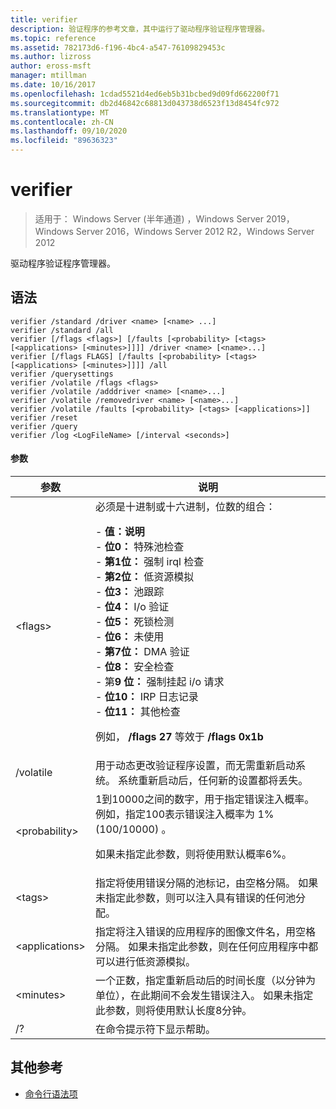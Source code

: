 ```yaml
---
title: verifier
description: 验证程序的参考文章，其中运行了驱动程序验证程序管理器。
ms.topic: reference
ms.assetid: 782173d6-f196-4bc4-a547-76109829453c
ms.author: lizross
author: eross-msft
manager: mtillman
ms.date: 10/16/2017
ms.openlocfilehash: 1cdad5521d4ed6eb5b31bcbed9d09fd662200f71
ms.sourcegitcommit: db2d46842c68813d043738d6523f13d8454fc972
ms.translationtype: MT
ms.contentlocale: zh-CN
ms.lasthandoff: 09/10/2020
ms.locfileid: "89636323"
---
```

# <a name="verifier"></a>verifier

> 适用于： Windows Server (半年通道) ，Windows Server 2019，Windows Server 2016，Windows Server 2012 R2，Windows Server 2012

驱动程序验证程序管理器。

## <a name="syntax"></a>语法
```
verifier /standard /driver <name> [<name> ...]
verifier /standard /all
verifier [/flags <flags>] [/faults [<probability> [<tags> [<applications> [<minutes>]]]] /driver <name> [<name>...]
verifier [/flags FLAGS] [/faults [<probability> [<tags> [<applications> [<minutes>]]]] /all
verifier /querysettings
verifier /volatile /flags <flags>
verifier /volatile /adddriver <name> [<name>...]
verifier /volatile /removedriver <name> [<name>...]
verifier /volatile /faults [<probability> [<tags> [<applications>]]
verifier /reset
verifier /query
verifier /log <LogFileName> [/interval <seconds>]
```
#### <a name="parameters"></a>参数
|参数|说明|
|-------|--------|
|\<flags>|必须是十进制或十六进制，位数的组合：<p>-   **值：说明**<br />-   **位0：** 特殊池检查<br />-   **第1位：** 强制 irql 检查<br />-   **第2位：** 低资源模拟<br />-   **位3：** 池跟踪<br />-   **位4：** I/o 验证<br />-   **位5：** 死锁检测<br />-   **位6：** 未使用<br />-   **第7位：** DMA 验证<br />-   **位8：** 安全检查<br />-   第**9 位：** 强制挂起 i/o 请求<br />-   **位10：** IRP 日志记录<br />-   **位11：** 其他检查<p>例如， **/flags 27** 等效于 **/flags 0x1b**|
|/volatile|用于动态更改验证程序设置，而无需重新启动系统。 系统重新启动后，任何新的设置都将丢失。|
|\<probability>|1到10000之间的数字，用于指定错误注入概率。 例如，指定100表示错误注入概率为 1% (100/10000) 。<p>如果未指定此参数，则将使用默认概率6%。|
|\<tags>|指定将使用错误分隔的池标记，由空格分隔。 如果未指定此参数，则可以注入具有错误的任何池分配。|
|\<applications>|指定将注入错误的应用程序的图像文件名，用空格分隔。 如果未指定此参数，则在任何应用程序中都可以进行低资源模拟。|
|\<minutes>|一个正数，指定重新启动后的时间长度（以分钟为单位），在此期间不会发生错误注入。 如果未指定此参数，则将使用默认长度8分钟。|
|/?|在命令提示符下显示帮助。|

## <a name="additional-references"></a>其他参考
- [命令行语法项](command-line-syntax-key.md)